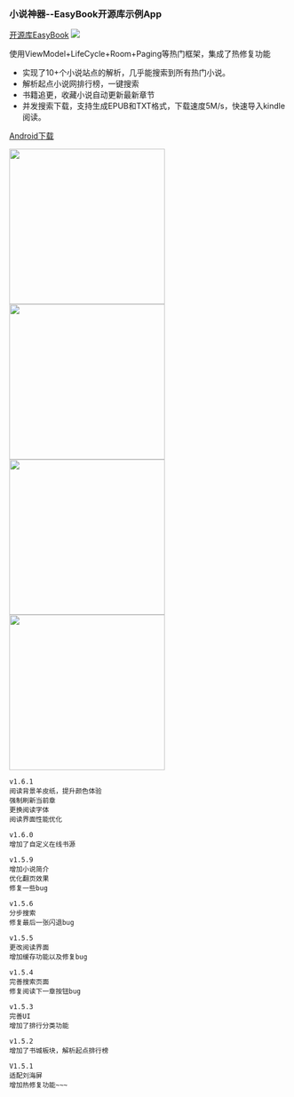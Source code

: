 ### 小说神器--EasyBook开源库示例App

[开源库EasyBook](https://github.com/Zzzia/EasyBook)
[![](https://jitpack.io/v/Zzzia/EasyBook.svg)](https://jitpack.io/#Zzzia/EasyBook)


使用ViewModel+LifeCycle+Room+Paging等热门框架，集成了热修复功能

* 实现了10+个小说站点的解析，几乎能搜索到所有热门小说。
* 解析起点小说网排行榜，一键搜索
* 书籍追更，收藏小说自动更新最新章节
* 并发搜索下载，支持生成EPUB和TXT格式，下载速度5M/s，快速导入kindle阅读。

[Android下载](http://qiniu.zzzia.net/book_latest.apk)

<img src="https://github.com/Zzzia/Book/blob/master/screenshot/1.jpg"
width="280"><img
src="https://github.com/Zzzia/Book/blob/master/screenshot/2.jpg"
width="280"><img
src="https://github.com/Zzzia/Book/blob/master/screenshot/3.jpg"
width="280"><img
src="https://github.com/Zzzia/Book/blob/master/screenshot/4.jpg"
width="280">




~~~
v1.6.1
阅读背景羊皮纸，提升颜色体验
强制刷新当前章
更换阅读字体
阅读界面性能优化

v1.6.0
增加了自定义在线书源

v1.5.9
增加小说简介
优化翻页效果
修复一些bug

v1.5.6
分步搜索
修复最后一张闪退bug

v1.5.5
更改阅读界面
增加缓存功能以及修复bug

v1.5.4
完善搜索页面
修复阅读下一章按钮bug

v1.5.3
完善UI
增加了排行分类功能

v1.5.2
增加了书城板块，解析起点排行榜

V1.5.1
适配刘海屏
增加热修复功能~~~
~~~